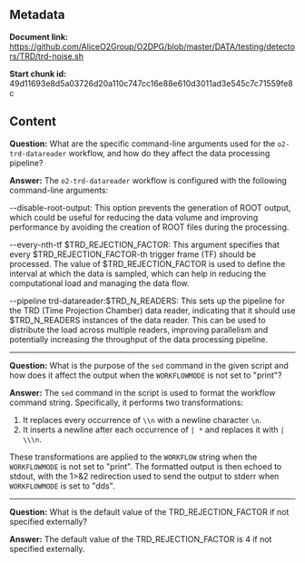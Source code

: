 ## Metadata

**Document link:** https://github.com/AliceO2Group/O2DPG/blob/master/DATA/testing/detectors/TRD/trd-noise.sh

**Start chunk id:** 49d11693e8d5a03726d20a110c747cc16e88e610d3011ad3e545c7c71559fe8c

## Content

**Question:** What are the specific command-line arguments used for the `o2-trd-datareader` workflow, and how do they affect the data processing pipeline?

**Answer:** The `o2-trd-datareader` workflow is configured with the following command-line arguments:

--disable-root-output: This option prevents the generation of ROOT output, which could be useful for reducing the data volume and improving performance by avoiding the creation of ROOT files during the processing.

--every-nth-tf $TRD_REJECTION_FACTOR: This argument specifies that every $TRD_REJECTION_FACTOR-th trigger frame (TF) should be processed. The value of $TRD_REJECTION_FACTOR is used to define the interval at which the data is sampled, which can help in reducing the computational load and managing the data flow.

--pipeline trd-datareader:$TRD_N_READERS: This sets up the pipeline for the TRD (Time Projection Chamber) data reader, indicating that it should use $TRD_N_READERS instances of the data reader. This can be used to distribute the load across multiple readers, improving parallelism and potentially increasing the throughput of the data processing pipeline.

---

**Question:** What is the purpose of the `sed` command in the given script and how does it affect the output when the `WORKFLOWMODE` is not set to "print"?

**Answer:** The `sed` command in the script is used to format the workflow command string. Specifically, it performs two transformations:

1. It replaces every occurrence of `\\n` with a newline character `\n`.
2. It inserts a newline after each occurrence of `| *` and replaces it with `| \\\n`.

These transformations are applied to the `WORKFLOW` string when the `WORKFLOWMODE` is not set to "print". The formatted output is then echoed to stdout, with the 1>&2 redirection used to send the output to stderr when `WORKFLOWMODE` is set to "dds".

---

**Question:** What is the default value of the TRD_REJECTION_FACTOR if not specified externally?

**Answer:** The default value of the TRD_REJECTION_FACTOR is 4 if not specified externally.